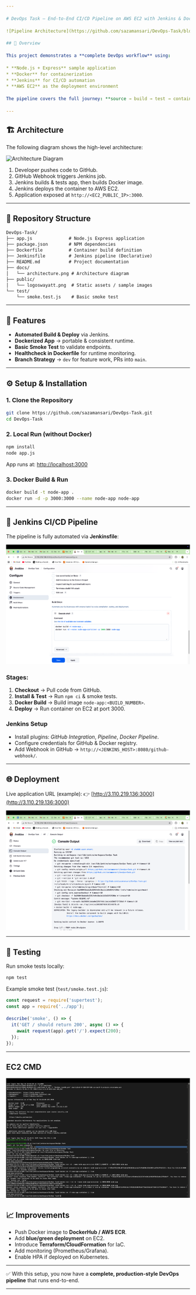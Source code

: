 ```yaml
---

# DevOps Task – End-to-End CI/CD Pipeline on AWS EC2 with Jenkins & Docker

![Pipeline Architecture](https://github.com/sazamansari/DevOps-Task/blob/main/image/CI-CD-Pipeline.jpg)

## 📖 Overview

This project demonstrates a **complete DevOps workflow** using:

* **Node.js + Express** sample application
* **Docker** for containerization
* **Jenkins** for CI/CD automation
* **AWS EC2** as the deployment environment

The pipeline covers the full journey: **source → build → test → containerize → deploy**.

---
```


## 🏗️ Architecture

The following diagram shows the high-level architecture:

![Architecture Diagram]((https://github.com/sazamansari/DevOps-Task/blob/main/image/1.png))

1. Developer pushes code to GitHub.
2. GitHub Webhook triggers Jenkins job.
3. Jenkins builds & tests app, then builds Docker image.
4. Jenkins deploys the container to AWS EC2.
5. Application exposed at `http://<EC2_PUBLIC_IP>:3000`.

---

## 📂 Repository Structure

```
DevOps-Task/
├── app.js              # Node.js Express application
├── package.json        # NPM dependencies
├── Dockerfile          # Container build definition
├── Jenkinsfile         # Jenkins pipeline (Declarative)
├── README.md           # Project documentation
├── docs/
│   └── architecture.png # Architecture diagram
├── public/
│   └── logoswayatt.png  # Static assets / sample images
└── test/
    └── smoke.test.js    # Basic smoke test
```

---

## 🚀 Features

* **Automated Build & Deploy** via Jenkins.
* **Dockerized App** → portable & consistent runtime.
* **Basic Smoke Test** to validate endpoints.
* **Healthcheck in Dockerfile** for runtime monitoring.
* **Branch Strategy** → `dev` for feature work, PRs into `main`.

---

## ⚙️ Setup & Installation

### 1. Clone the Repository

```bash
git clone https://github.com/sazamansari/DevOps-Task.git
cd DevOps-Task
```

### 2. Local Run (without Docker)

```bash
npm install
node app.js
```

App runs at: [http://localhost:3000](http://localhost:3000)

### 3. Docker Build & Run

```bash
docker build -t node-app .
docker run -d -p 3000:3000 --name node-app node-app
```

---

## 🔄 Jenkins CI/CD Pipeline

The pipeline is fully automated via **Jenkinsfile**:

![Jenkins Pipeline](https://github.com/sazamansari/DevOps-Task/blob/main/image/2.png)

### Stages:

1. **Checkout** → Pull code from GitHub.
2. **Install & Test** → Run `npm ci` & smoke tests.
3. **Docker Build** → Build image `node-app:<BUILD_NUMBER>`.
4. **Deploy** → Run container on EC2 at port 3000.

### Jenkins Setup

* Install plugins: *GitHub Integration*, *Pipeline*, *Docker Pipeline*.
* Configure credentials for GitHub & Docker registry.
* Add Webhook in GitHub → `http://<JENKINS_HOST>:8080/github-webhook/`.

---

## 🌐 Deployment

Live application URL (example):
👉 [http://3.110.219.136:3000](http://3.110.219.136:3000)

![App Screenshot](https://github.com/sazamansari/DevOps-Task/blob/main/image/3.png)

---

## 🧪 Testing

Run smoke tests locally:

```bash
npm test
```

Example smoke test (`test/smoke.test.js`):

```js
const request = require('supertest');
const app = require('../app');

describe('smoke', () => {
  it('GET / should return 200', async () => {
    await request(app).get('/').expect(200);
  });
});
```

---
## EC2 CMD
![App Screenshot](https://github.com/sazamansari/DevOps-Task/blob/main/image/4.png)

## 📈 Improvements

* Push Docker image to **DockerHub / AWS ECR**.
* Add **blue/green deployment** on EC2.
* Introduce **Terraform/CloudFormation** for IaC.
* Add monitoring (Prometheus/Grafana).
* Enable HPA if deployed on Kubernetes.

---

✅ With this setup, you now have a **complete, production-style DevOps pipeline** that runs end-to-end.

---
